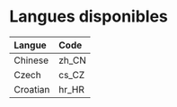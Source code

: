 # Langues disponibles

| Langue | Code |
| :--- | :--- |
| Chinese | zh\_CN |
| Czech | cs\_CZ |
| Croatian | hr\_HR |




